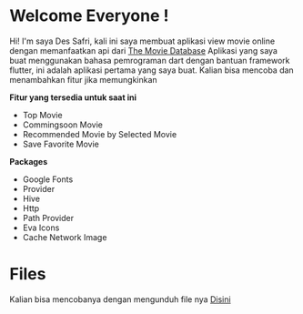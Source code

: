 ﻿# Welcome Everyone !

Hi! I'm saya Des Safri, kali ini saya membuat aplikasi view movie online dengan memanfaatkan api dari [The Movie Database](https://developers.themoviedb.org/3/movies)
Aplikasi yang saya buat menggunakan bahasa pemrograman dart dengan bantuan framework flutter, ini adalah aplikasi pertama yang saya buat. Kalian bisa mencoba dan menambahkan fitur jika memungkinkan

**Fitur yang tersedia untuk saat ini**

 - Top Movie
 - Commingsoon Movie
 - Recommended Movie by Selected Movie
 - Save Favorite Movie
 
**Packages**
 - Google Fonts
 - Provider
 - Hive
 - Http
 - Path Provider
 - Eva Icons
 - Cache Network Image

# Files

Kalian bisa mencobanya dengan mengunduh file nya [Disini](https://drive.google.com/file/d/1oBTxSKzVBwW72GZ9vzY0Qscu0GALQOWz/view?usp=sharing)
